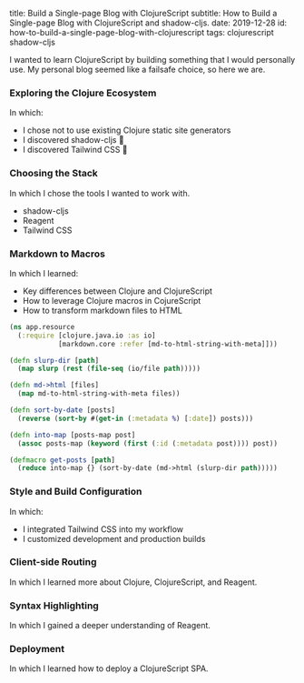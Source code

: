 title: Build a Single-page Blog with ClojureScript
subtitle: How to Build a Single-page Blog with ClojureScript and shadow-cljs.
date: 2019-12-28
id: how-to-build-a-single-page-blog-with-clojurescript
tags: clojurescript shadow-cljs

I wanted to learn ClojureScript by building something that I would personally
use. My personal blog seemed like a failsafe choice, so here we are.

### Exploring the Clojure Ecosystem

In which:

- I chose not to use existing Clojure static site generators
- I discovered shadow-cljs 🖤
- I discovered Tailwind CSS 🖤

### Choosing the Stack

In which I chose the tools I wanted to work with.

- shadow-cljs
- Reagent
- Tailwind CSS

### Markdown to Macros

In which I learned:

- Key differences between Clojure and
ClojureScript
- How to leverage Clojure macros in CojureScript
- How to transform markdown files to HTML


```clojure
(ns app.resource
  (:require [clojure.java.io :as io]
            [markdown.core :refer [md-to-html-string-with-meta]]))

(defn slurp-dir [path]
  (map slurp (rest (file-seq (io/file path)))))

(defn md->html [files]
  (map md-to-html-string-with-meta files))

(defn sort-by-date [posts]
  (reverse (sort-by #(get-in (:metadata %) [:date]) posts)))

(defn into-map [posts-map post]
  (assoc posts-map (keyword (first (:id (:metadata post)))) post))

(defmacro get-posts [path]
  (reduce into-map {} (sort-by-date (md->html (slurp-dir path)))))
```

### Style and Build Configuration

In which:

- I integrated Tailwind CSS into my workflow
- I customized development and production builds

### Client-side Routing

In which I learned more about Clojure, ClojureScript, and Reagent.

### Syntax Highlighting

In which I gained a deeper understanding of Reagent.

### Deployment

In which I learned how to deploy a ClojureScript SPA.
